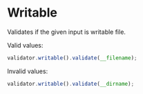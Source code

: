 # Writable

Validates if the given input is writable file.

Valid values:

```js
validator.writable().validate(__filename);
```

Invalid values:

```js
validator.writable().validate(__dirname);
```
